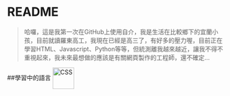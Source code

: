 # README
>哈囉，這是我第一次在GitHub上使用自介，我是生活在比較鄉下的宜蘭小孩，目前就讀羅東高工，我現在已經是高三了，有好多的壓力喔，目前正在學習HTML、Javascript、Python等等，但統測離我越來越近，讓我不得不重視起來，我未來最想做的應該是有關網頁製作的工程師，還不確定...

##學習中的語言
<a herf = "https://www.w3schools.com/html/html_images.asp">
 <img src="./圖片/CSS.png" width = "50" height = "50" alt="CSS" align=center />
 </a>
